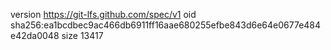 version https://git-lfs.github.com/spec/v1
oid sha256:ea1bcdbec9ac466db6911ff16aae680255efbe843d6e64e0677e484e42da0048
size 13417
